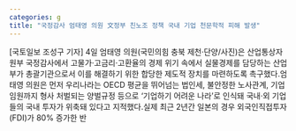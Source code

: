 ```yaml
---
categories: g
title: "국정감사 엄태영 의원 文정부 친노조 정책 국내 기업 천문학적 피해 발생"
---
```

[국토일보 조성구 기자] 4일 엄태영 의원(국민의힘 충북 제천·단양/사진)은 산업통상자원부 국정감사에서 고물가·고금리·고환율의 경제 위기 속에서 실물경제를 담당하는 산업부가 총괄기관으로서 이를 해결하기 위한 합당한 제도적 장치를 마련하도록 촉구했다.엄태영 의원은 먼저 우리나라는 OECD 평균을 뛰어넘는 법인세, 불안정한 노사관계, 기업 임원까지 형사 처벌되는 양벌규정 등으로 ‘기업하기 어려운 나라’로 인식돼 국내·외 기업들의 국내 투자가 위축돼 있다고 지적했다.실제 최근 2년간 일본의 경우 외국인직접투자(FDI)가 80% 증가한 반